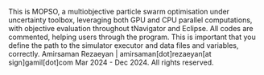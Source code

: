 This is MOPSO, a multiobjective particle swarm optimisation under uncertainty toolbox, leveraging both GPU and CPU parallel computations, with objective evaluation throughout tNavigator and Eclipse.
All codes are commented, helping users through the program. This is important that you define the path to the simulator executor and data files and variables, correctly. 
Amirsaman Rezaeyan | amirsaman[dot]rezaeyan[at sign]gamil[dot]com
Mar 2024 - Dec 2024. All rights reserved.
